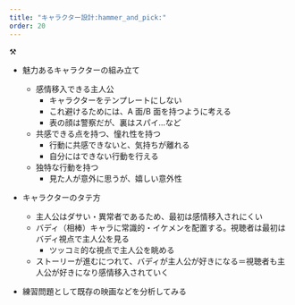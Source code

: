 ```yaml
---
title: "キャラクター設計:hammer_and_pick:"
order: 20
---
```


:hammer_and_pick:

- 魅力あるキャラクターの組み立て

  - 感情移入できる主人公
    - キャラクターをテンプレートにしない
    - これ避けるためには、A 面/B 面を持つように考える
    - 表の顔は警察だが、裏はスパイ…など
  - 共感できる点を持つ、憧れ性を持つ
    - 行動に共感できないと、気持ちが離れる
    - 自分にはできない行動を行える
  - 独特な行動を持つ
    - 見た人が意外に思うが、嬉しい意外性

- キャラクターのタテ方
  - 主人公はダサい・異常者であるため、最初は感情移入されにくい
  - バディ（相棒）キャラに常識的・イケメンを配置する。視聴者は最初はバディ視点で主人公を見る
    - ツッコミ的な視点で主人公を眺める
  - ストーリーが進むにつれて、バディが主人公が好きになる＝視聴者も主人公が好きになり感情移入されていく
- 練習問題として既存の映画などを分析してみる
